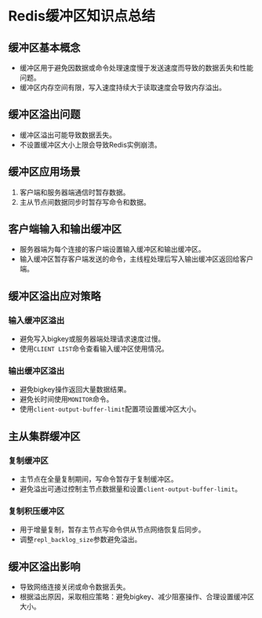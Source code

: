# Redis缓冲区知识点总结

## 缓冲区基本概念

- 缓冲区用于避免因数据或命令处理速度慢于发送速度而导致的数据丢失和性能问题。
- 缓冲区内存空间有限，写入速度持续大于读取速度会导致内存溢出。

## 缓冲区溢出问题

- 缓冲区溢出可能导致数据丢失。
- 不设置缓冲区大小上限会导致Redis实例崩溃。

## 缓冲区应用场景

1. 客户端和服务器端通信时暂存数据。
2. 主从节点间数据同步时暂存写命令和数据。

## 客户端输入和输出缓冲区

- 服务器端为每个连接的客户端设置输入缓冲区和输出缓冲区。
- 输入缓冲区暂存客户端发送的命令，主线程处理后写入输出缓冲区返回给客户端。

## 缓冲区溢出应对策略

### 输入缓冲区溢出

- 避免写入bigkey或服务器端处理请求速度过慢。
- 使用`CLIENT LIST`命令查看输入缓冲区使用情况。

### 输出缓冲区溢出

- 避免bigkey操作返回大量数据结果。
- 避免长时间使用`MONITOR`命令。
- 使用`client-output-buffer-limit`配置项设置缓冲区大小。

## 主从集群缓冲区

### 复制缓冲区

- 主节点在全量复制期间，写命令暂存于复制缓冲区。
- 避免溢出可通过控制主节点数据量和设置`client-output-buffer-limit`。

### 复制积压缓冲区

- 用于增量复制，暂存主节点写命令供从节点网络恢复后同步。
- 调整`repl_backlog_size`参数避免溢出。

## 缓冲区溢出影响

- 导致网络连接关闭或命令数据丢失。
- 根据溢出原因，采取相应策略：避免bigkey、减少阻塞操作、合理设置缓冲区大小。
